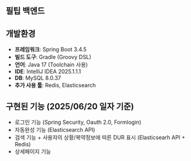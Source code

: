 ## 필팁 백엔드


## 개발환경
- **프레임워크**: Spring Boot 3.4.5
- **빌드 도구**: Gradle (Groovy DSL)
- **언어**: Java 17 (Toolchain 사용)
- **IDE**: IntelliJ IDEA 2025.1.1.1
- **DB**: MySQL 8.0.37
- **추가 사용 툴**: Redis, Elasticsearch

## 구현된 기능 (2025/06/20 일자 기준)
- 로그인 기능 (Spring Security, Oauth 2.0, Formlogin)
- 자동완성 기능 (Elasticsearch API)
- 검색 기능 + 사용자의 상황/복약정보에 따른 DUR 표시 (Elasticsearh API + Redis)
- 상세페이지 기능

